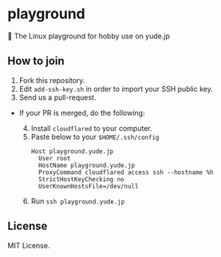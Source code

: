 # playground
🍙 The Linux playground for hobby use on yude.jp

## How to join
1. Fork this repository.
2. Edit `add-ssh-key.sh` in order to import your SSH public key.
3. Send us a pull-request.
* If your PR is merged, do the following:

    4. Install `cloudflared` to your computer.
    5. Paste below to your `$HOME/.ssh/config`
        ```
        Host playground.yude.jp
          User root
          HostName playground.yude.jp
          ProxyCommand cloudflared access ssh --hostname %h
          StrictHostKeyChecking no
          UserKnownHostsFile=/dev/null
        ```
    6. Run `ssh playground.yude.jp`

## License
MIT License.